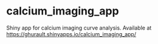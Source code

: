 # calcium_imaging_app
Shiny app for calcium imaging curve analysis.
Available at https://ghurault.shinyapps.io/calcium_imaging_app/

